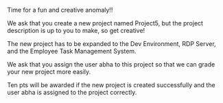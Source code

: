 Time for a fun and creative anomaly!!

We ask that you create a new project named Project5, but the project description is up to you to make, so get creative!

The new project has to be expanded to the Dev Environment, RDP Server, and the Employee Task Management System.

We ask that you assign the user abha to this project so that we can grade your new project more easily.

Ten pts will be awarded if the new project is created successfully and the user abha is assigned to the project correctly.